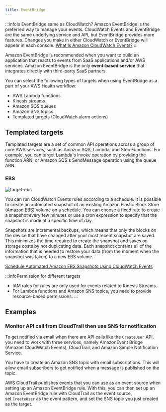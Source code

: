 ```yaml
---
title: EventBridge
---
```


:::infoIs EventBridge same as CloudWatch?
Amazon EventBridge is the preferred way to manage your events. CloudWatch Events and EventBridge are the same underlying service and API, but EventBridge provides more features. Changes you make in either CloudWatch or EventBridge will appear in each console. 
[What Is Amazon CloudWatch Events?](https://docs.aws.amazon.com/AmazonCloudWatch/latest/events/WhatIsCloudWatchEvents.html)
:::

Amazon EventBridge is recommended when you want to build an application that reacts to events from SaaS applications and/or AWS services. Amazon EventBridge is the only **event-based service** that integrates directly with third-party SaaS partners.

You can select the following types of targets when using EventBridge as a part of your AWS Health workflow:

- AWS Lambda functions
- Kinesis streams
- Amazon SQS queues
- Amazon SNS topics
- Templated targets (CloudWatch alarm actions)

## Templated targets

Templated targets are a set of common API operations across a group of core AWS services, such as Amazon SQS, Lambda, and Step Functions. For example, you can target Lambda's Invoke operation by providing the function ARN, or Amazon SQS's SendMessage operation using the queue ARN.
### EBS

![target-ebs](/img/aws/integration-messaging/event-bridge/target-ebs.png)

You can run CloudWatch Events rules according to a schedule. It is possible to create an automated snapshot of an existing Amazon Elastic Block Store (Amazon EBS) volume on a schedule. You can choose a fixed rate to create a snapshot every few minutes or use a cron expression to specify that the snapshot is made at a specific time of day.

Snapshots are incremental backups, which means that only the blocks on the device that have changed after your most recent snapshot are saved. This minimizes the time required to create the snapshot and saves on storage costs by not duplicating data. Each snapshot contains all of the information that is needed to restore your data (from the moment when the snapshot was taken) to a new EBS volume.

[Schedule Automated Amazon EBS Snapshots Using CloudWatch Events](https://docs.aws.amazon.com/AmazonCloudWatch/latest/events/TakeScheduledSnapshot.html)


:::infoPermission for different targets
- IAM roles for rules are only used for events related to Kinesis Streams. 
- For Lambda functions and Amazon SNS topics, you need to provide resource-based permissions.
:::

## Examples

### Monitor API call from CloudTrail then use SNS for notification

To get notified via email when there are API calls like the `CreateUser` API, you need to work with three services, namely AmazonEvent Bridge (Amazon CloudWatch Events), CloudTrail, and Amazon Simple Notification Service.

You have to create an Amazon SNS topic with email subscriptions. This will allow email subscribers to get notified when a message is published on the topic.

AWS CloudTrail publishes events that you can use as an event source when setting up an Amazon EventBridge rule. With this, you can then set up an Amazon EventBridge rule with CloudTrail as the event source, set `CreateUser` as the event pattern, and set the SNS topic you just created as the target.